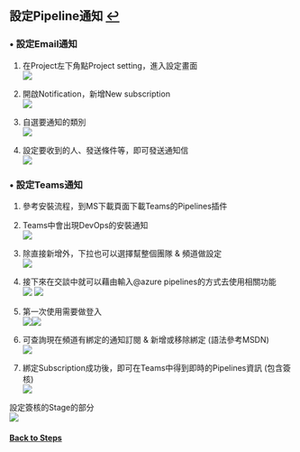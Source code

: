 ## 設定Pipeline通知 [↩](https://github.com/timmchentw/Timm_WebNote/blob/main/Azure%20Pipilines/CICD%E8%A9%B3%E7%B4%B0%E6%B5%81%E7%A8%8B%E7%AD%86%E8%A8%98.md)

### • 設定Email通知
1. 在Project左下角點Project setting，進入設定畫面
<br> ![](https://github.com/timmchentw/Timm_WebNote/blob/main/Azure%20Pipilines/images/9-1.png)<br>

2. 開啟Notification，新增New subscription
<br> ![](https://github.com/timmchentw/Timm_WebNote/blob/main/Azure%20Pipilines/images/9-2.png)<br>

3. 自選要通知的類別
<br> ![](https://github.com/timmchentw/Timm_WebNote/blob/main/Azure%20Pipilines/images/9-3.png)<br>

4. 設定要收到的人、發送條件等，即可發送通知信
<br> ![](https://github.com/timmchentw/Timm_WebNote/blob/main/Azure%20Pipilines/images/9-4.png)<br>






### • 設定Teams通知
1. 參考安裝流程，到MS下載頁面下載Teams的Pipelines插件
2. Teams中會出現DevOps的安裝通知
<br> ![](https://github.com/timmchentw/Timm_WebNote/blob/main/Azure%20Pipilines/images/9-5.png)<br>

3. 除直接新增外，下拉也可以選擇幫整個團隊 & 頻道做設定
<br> ![](https://github.com/timmchentw/Timm_WebNote/blob/main/Azure%20Pipilines/images/9-6.png)<br>

4. 接下來在交談中就可以藉由輸入@azure pipelines的方式去使用相關功能
<br> ![](https://github.com/timmchentw/Timm_WebNote/blob/main/Azure%20Pipilines/images/9-7.png) ![](https://github.com/timmchentw/Timm_WebNote/blob/main/Azure%20Pipilines/images/9-8.png)<br>



5. 第一次使用需要做登入
<br> ![](https://github.com/timmchentw/Timm_WebNote/blob/main/Azure%20Pipilines/images/9-9.png)![](https://github.com/timmchentw/Timm_WebNote/blob/main/Azure%20Pipilines/images/9-10.png)<br>


6. 可查詢現在頻道有綁定的通知訂閱 & 新增或移除綁定 (語法參考MSDN)
<br> ![](https://github.com/timmchentw/Timm_WebNote/blob/main/Azure%20Pipilines/images/9-11.png)<br>

7. 綁定Subscription成功後，即可在Teams中得到即時的Pipelines資訊 (包含簽核)
<br> ![](https://github.com/timmchentw/Timm_WebNote/blob/main/Azure%20Pipilines/images/9-12.png)<br>

設定簽核的Stage的部分
<br> ![](https://github.com/timmchentw/Timm_WebNote/blob/main/Azure%20Pipilines/images/9-13.png)<br>



#### [Back to Steps](https://github.com/timmchentw/Timm_WebNote/blob/main/Azure%20Pipilines/CICD%E8%A9%B3%E7%B4%B0%E6%B5%81%E7%A8%8B%E7%AD%86%E8%A8%98.md)